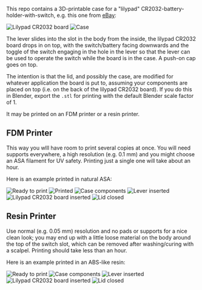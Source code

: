 This repo contains a 3D-printable case for a "lilypad" CR2032-battery-holder-with-switch, e.g. this one from [eBay](https://www.ebay.co.uk/itm/146675695314):

![Lilypad CR2032 board](images_for_readme/lilypad_cr2032_board.jpg "Lilypad CR2032 Board")
![Case](images_for_readme/assembled.jpg "Case")

The lever slides into the slot in the body from the inside, the lilypad CR2032 board drops in on top, with the switch/battery facing downwards and the toggle of the switch engaging in the hole in the lever so that the lever can be used to operate the switch while the board is in the case.  A push-on cap goes on top.

The intention is that the lid, and possibly the case, are modified for whatever application the board is put to, assuming your components are placed on top (i.e. on the back of the lilypad CR2032 board).  If you do this in Blender, export the `.stl` for printing with the default Blender scale factor of 1.

It may be printed on an FDM printer or a resin printer.

## FDM Printer
This way you wlll have room to print several copies at once.  You will need supports everywhere, a high resolution (e.g. 0.1&nbsp;mm) and you might choose an ASA filament for UV safety.  Printing just a single one will take about an hour.

Here is an example printed in natural ASA:

![Ready to print](images_for_readme/ready_to_print_fdm.png "Ready to print")
![Printed](images_for_readme/printed_fdm.png "Printed")
![Case components](images_for_readme/case_components_fdm.jpg "Case components")
![Lever inserted](images_for_readme/lever_inserted_fdm.jpg "Lever inserted")
![Lilypad CR2032 board inserted](images_for_readme/lilypad_cr2032_board_inserted_fdm.jpg "Lilypad CR2032 board inserted")
![Lid closed](images_for_readme/lid_closed_fdm.jpg "Lid closed")

## Resin Printer
Use normal (e.g. 0.05&nbsp;mm) resolution and no pads or supports for a nice clean look; you may end up with a little loose material on the body around the top of the switch slot, which can be removed after washing/curing with a scalpel.  Printing should take less than an hour.

Here is an example printed in an ABS-like resin:

![Ready to print](images_for_readme/ready_to_print_resin.png "Ready to print")
![Case components](images_for_readme/case_components_resin.jpg "Case components")
![Lever inserted](images_for_readme/lever_inserted_resin.jpg "Lever inserted")
![Lilypad CR2032 board inserted](images_for_readme/lilypad_cr2032_board_inserted_resin.jpg "Lilypad CR2032 board inserted")
![Lid closed](images_for_readme/lid_closed_resin.jpg "Lid closed")